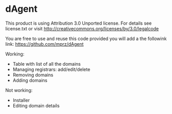 dAgent
=========

This product is using Attribution 3.0 Unported license.
For details see license.txt or visit http://creativecommons.org/licenses/by/3.0/legalcode

You are free to use and reuse this code provided you will add a the followink link:
https://github.com/mprz/dAgent

Working:
+ Table with list of all the domains
+ Managing registrars: add/edit/delete
+ Removing domains
+ Adding domains

Not working:
- Installer
- Editing domain details
